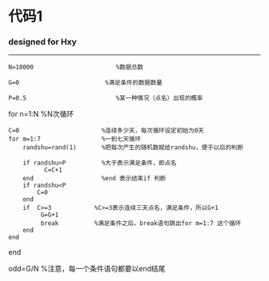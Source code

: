 #   代码1

###  designed for Hxy


________



    N=10000                       %数据总数

    G=0                        %满足条件的数据数量
                  
    P=0.5                         %某一种情况（点名）出现的概率

for n=1:N                     %N次循环
   
    C=0                       %连续多少天，每次循环设定初始为0天
    for m=1:7                 %一到七天循环
        randshu=rand(1)       %把每次产生的随机数赋给randshu，便于以后的判断
        
        if randshu>P          %大于表示满足条件，即点名
              C=C+1
        end                   %end 表示结束if 判断
        if randshu<P
            C=0
        end
        if  C>=3            %C>=3表示连续三天点名，满足条件，所以G+1
             G=G+1
             break          %满足条件之后，break语句跳出for m=1:7 这个循环
        end
    end     
end
     
odd=G/N                       %注意，每一个条件语句都要以end结尾
